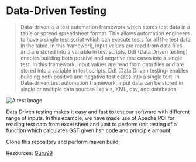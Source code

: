 # Data-Driven Testing
>Data-driven is a test automation framework which stores test data in a table or spread spreadsheet format. This allows automation engineers to have a single test script which can execute tests for all the test data in the table.
>In this framework, input values are read from data files and are stored into a variable in test scripts. Ddt (Data Driven testing) enables building both positive and negative test cases into a single test.
> In this framework, input values are read from data files and are stored into a variable in test scripts. Ddt (Data Driven testing) enables building both positive and negative test cases into a single test.
In Data-driven test automation framework, input data can be stored in single or multiple data sources like xls, XML, csv, and databases.

![A test image](https://www.guru99.com/images/1/032318_1019_WhatisDataD1.png)

Data Driven testing makes it easy and fast to test our software with different range of inputs. In this example, we have made use of Apache POI for reading test data from excel sheet and junit to perform unit testing of a function which calculates GST given hsn code and principle amount.

Clone this repository and perform maven build.

Resources: [Guru99](https://www.guru99.com/data-driven-testing.html)
